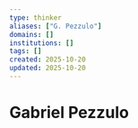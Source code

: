 ```yaml
---
type: thinker
aliases: ["G. Pezzulo"]
domains: []
institutions: []
tags: []
created: 2025-10-20
updated: 2025-10-20
---
```


# Gabriel Pezzulo


